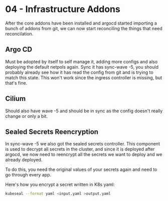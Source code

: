 # 04 - Infrastructure Addons

After the core addons have been installed and argocd started importing a bunch of addons from git, we can now start reconciling the things that need reconcilation.

## Argo CD

Must be adopted by itself to self manage it, adding more configs and also deploying the default netpols again. Sync it has sync-wave -5, you should probably already see how it has read the config from git and is trying to match this state. This won't work since the ingress controller is missing, but that's fine.

## Cilium

Should also have wave -5 and should be in sync as the config doesn't really change or only a bit.

## Sealed Secrets Reencryption

In sync-wave -5 we also got the sealed secrets controller. This component is used to decrypt all secrets in the cluster, and since it is deployed after argocd, we now need to reencrypt all the secrets we want to deploy and we already deployed.

To do this, you need the original values of your secrets again and need to go through every app.

Here's how you encrypt a secret written in K8s yaml:

```bash
kubeseal --format yaml <input.yaml >output.yaml
```
